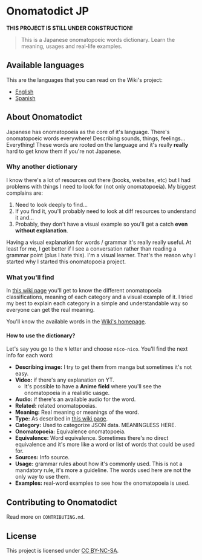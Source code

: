 # Onomatodict JP

**THIS PROJECT IS STILL UNDER CONSTRUCTION!**

> This is a Japanese onomatopoeic words dictionary. Learn the meaning, usages and real-life examples. 

## Available languages

This are the languages that you can read on the Wiki's project:

- [English](https://github.com/matsumurae/onomatodict-jp/wiki)
- [Spanish](https://github.com/matsumurae/onomatodict-jp/wiki/Inicio)

## About Onomatodict

Japanese has onomatopoeia as the core of it's language. There's onomatopoeic words everywhere! Describing sounds, things, feelings… Everything! These words are rooted on the language and it's really **really** hard to get know them if you're not Japanese.

### Why another dictionary

I know there's a lot of resources out there (books, websites, etc) but I had problems with things I need to look for (not only onomatopoeia). My biggest complains are:

1. Need to look deeply to find…
2. If you find it, you'll probably need to look at diff resources to understand it and…
3. Probably, they don't have a visual example so you'll get a catch **even without explanation**.

Having a visual explanation for words / grammar it's really really useful. At least for me, I get better if I see a conversation rather than reading a grammar point (plus I hate this). I'm a visual learner. That's the reason why I started why I started this onomatopoeia project.

### What you'll find

In [this wiki page](https://github.com/matsumurae/onomatodict-jp/wiki/Onomatopoeia-classification) you'll get to know the different onomatopoeia classifications, meaning of each category and a visual example of it. I tried my best to explain each category in a simple and understandable way so everyone can get the real meaning.

You'll know the available words in the [Wiki's homepage](https://github.com/matsumurae/onomatodict-jp/wiki/Home).

#### How to use the dictionary?

Let's say you go to the `N` letter and choose `nico-nico`. You'll find the next info for each word:

- **Describing image:** I try to get them from manga but sometimes it's not easy.
- **Video:** if there's any explanation on YT.
  - It's possible to have a **Anime field** where you'll see the onomatopoeia in a realistic uasge.
- **Audio:** if there's an available audio for the word.
- **Related:** related onomatopoeias.
- **Meaning:** Real meaning or meanings of the word.
- **Type:** As described in [this wiki page](https://github.com/matsumurae/onomatodict-jp/wiki/Onomatopoeia-classification).
- **Category:** Used to categorize JSON data. MEANINGLESS HERE.
- **Onomatopoeia:** Equivalence onomatopoeia.
- **Equivalence:** Word equivalence. Sometimes there's no direct equivalence and it's more like a word or list of words that could be used for.
- **Sources:** Info source.
- **Usage:** grammar rules about how it's commonly used. This is not a mandatory rule, it's more a guideline. The words used here are not the only way to use them.
- **Examples:** real-word examples to see how the onomatopoeia is used.

## Contributing to Onomatodict

Read more on `CONTRIBUTING.md`.

## License

This project is licensed under [CC BY-NC-SA](https://creativecommons.org/licenses/by-nc-sa/4.0/).